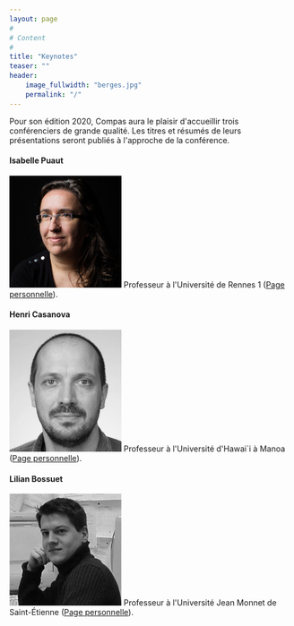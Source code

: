 ```yaml
---
layout: page
#
# Content
#
title: "Keynotes"
teaser: ""
header:
    image_fullwidth: "berges.jpg"
    permalink: "/"
---
```


Pour son édition 2020, Compas aura le plaisir d'accueillir trois conférenciers de grande qualité. Les titres et résumés 
de leurs présentations seront publiés à l'approche de la conférence.

#### Isabelle Puaut 
<img src="/images/puaut.jpg" width="200"> Professeur à l'Université de Rennes 1 ([Page personnelle](https://team.inria.fr/pacap/members/isabelle-puaut/)).

#### Henri Casanova
<img src="/images/casanova.jpg" width="200"> Professeur à l'Université d'Hawai`i à Manoa ([Page personnelle](https://henricasanova.github.io/)).

#### Lilian Bossuet
<img src="/images/bossuet.jpg" width="200"> Professeur à l'Université Jean Monnet de Saint-Étienne ([Page personnelle](https://perso.univ-st-etienne.fr/bl16388h/)).
